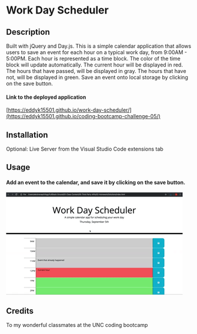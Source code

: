 # Work Day Scheduler

## Description
Built with jQuery and Day.js. This is a simple calendar application that allows users to save an event for each hour on a typical work day, from 9:00AM - 5:00PM. Each hour is represented as a time block. The color of the time block will update automatically. The current hour will be displayed in red. The hours that have passed, will be displayed in gray. The hours that have not, will be displayed in green. Save an event onto local storage by clicking on the save button.

#### Link to the deployed application
[https://eddyk15501.github.io/work-day-scheduler/](https://eddyk15501.github.io/coding-bootcamp-challenge-05/)

## Installation
Optional: Live Server from the Visual Studio Code extensions tab

## Usage

#### Add an event to the calendar, and save it by clicking on the save button.

![alt text](./assets/image/05-third-party-apis-homework-demo.gif)

## Credits
To my wonderful classmates at the UNC coding bootcamp
